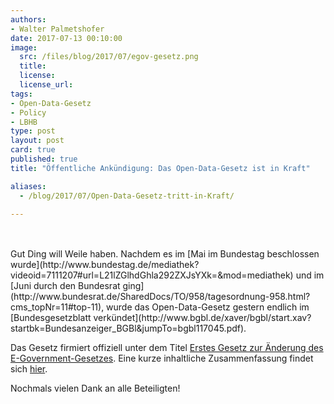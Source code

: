 ```yaml
---
authors: 
- Walter Palmetshofer
date: 2017-07-13 00:10:00
image:
  src: /files/blog/2017/07/egov-gesetz.png
  title: 
  license:
  license_url: 
tags:
- Open-Data-Gesetz
- Policy
- LBHB
type: post
layout: post
card: true
published: true
title: "Öffentliche Ankündigung: Das Open-Data-Gesetz ist in Kraft" 

aliases:
  - /blog/2017/07/Open-Data-Gesetz-tritt-in-Kraft/

---
```


<br>
<br>
Gut Ding will Weile haben. Nachdem es im [Mai im Bundestag beschlossen wurde](http://www.bundestag.de/mediathek?videoid=7111207#url=L21lZGlhdGhla292ZXJsYXk=&mod=mediathek) und im [Juni durch den Bundesrat ging](http://www.bundesrat.de/SharedDocs/TO/958/tagesordnung-958.html?cms_topNr=11#top-11), wurde das Open-Data-Gesetz gestern endlich im [Bundesgesetzblatt verkündet](http://www.bgbl.de/xaver/bgbl/start.xav?startbk=Bundesanzeiger_BGBl&jumpTo=bgbl117045.pdf). 

Das Gesetz firmiert offiziell unter dem Titel [Erstes Gesetz zur Änderung des E-Government-Gesetzes](https://github.com/okfde/okfn.de/blob/master/files/blog/2017/07/bgbl117s2206_75525.pdf). Eine kurze inhaltliche Zusammenfassung findet sich [hier](https://okfn.de/blog/2017/05/erfolg-odgesetz/). 

Nochmals vielen Dank an alle Beteiligten!
